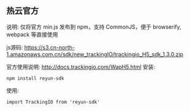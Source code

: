 热云官方
----

说明: 仅将官方 min.js 发布到 npm，支持 CommonJS，便于 browserify, webpack 等直接使用

js源码: https://s3.cn-north-1.amazonaws.com.cn/sdk/new_trackingIO/trackingio_H5_sdk_1.3.0.zip

官方使用说明: http://docs.trackingio.com/WapH5.html
安装:
    
    npm install reyun-sdk
    
使用:
    
    import TrackingIO from 'reyun-sdk'
